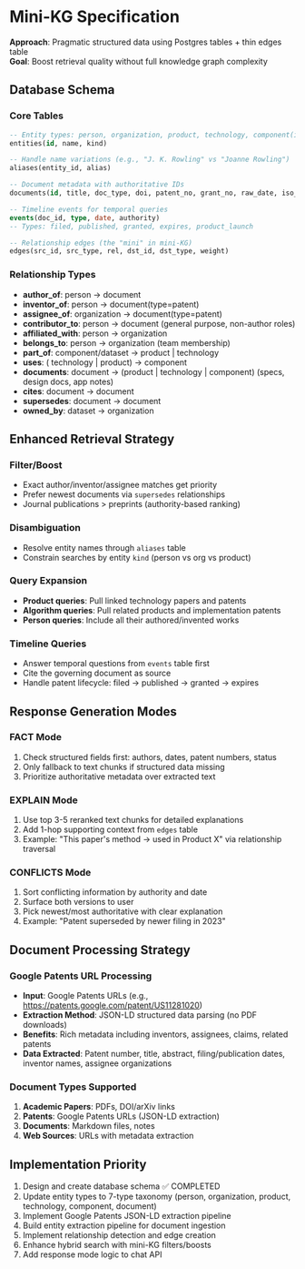 # Mini-KG Specification

**Approach**: Pragmatic structured data using Postgres tables + thin edges table  
**Goal**: Boost retrieval quality without full knowledge graph complexity

## Database Schema

### Core Tables

```sql
-- Entity types: person, organization, product, technology, component(include dataset), document
entities(id, name, kind)

-- Handle name variations (e.g., "J. K. Rowling" vs "Joanne Rowling")
aliases(entity_id, alias)

-- Document metadata with authoritative IDs
documents(id, title, doc_type, doi, patent_no, grant_no, raw_date, iso_date, status, canonical_of, superseded_by)

-- Timeline events for temporal queries
events(doc_id, type, date, authority)
-- Types: filed, published, granted, expires, product_launch

-- Relationship edges (the "mini" in mini-KG)
edges(src_id, src_type, rel, dst_id, dst_type, weight)
```

### Relationship Types

- **author_of**: person → document
- **inventor_of**: person → document(type=patent)
- **assignee_of**: organization → document(type=patent)
- **contributor_to**: person → document (general purpose, non-author roles)
- **affiliated_with**: person → organization
- **belongs_to**: person → organization (team membership)
- **part_of**: component/dataset → product | technology
- **uses**: ( technology | product) → component
- **documents**: document → (product | technology | component) (specs, design docs, app notes)
- **cites**: document → document
- **supersedes**: document → document
- **owned_by**: dataset → organization

## Enhanced Retrieval Strategy

### Filter/Boost
- Exact author/inventor/assignee matches get priority
- Prefer newest documents via `supersedes` relationships
- Journal publications > preprints (authority-based ranking)

### Disambiguation
- Resolve entity names through `aliases` table
- Constrain searches by entity `kind` (person vs org vs product)

### Query Expansion
- **Product queries**: Pull linked technology papers and patents
- **Algorithm queries**: Pull related products and implementation patents
- **Person queries**: Include all their authored/invented works

### Timeline Queries
- Answer temporal questions from `events` table first
- Cite the governing document as source
- Handle patent lifecycle: filed → published → granted → expires

## Response Generation Modes

### FACT Mode
1. Check structured fields first: authors, dates, patent numbers, status
2. Only fallback to text chunks if structured data missing
3. Prioritize authoritative metadata over extracted text

### EXPLAIN Mode  
1. Use top 3-5 reranked text chunks for detailed explanations
2. Add 1-hop supporting context from `edges` table
3. Example: "This paper's method → used in Product X" via relationship traversal

### CONFLICTS Mode
1. Sort conflicting information by authority and date
2. Surface both versions to user
3. Pick newest/most authoritative with clear explanation
4. Example: "Patent superseded by newer filing in 2023"

## Document Processing Strategy

### Google Patents URL Processing
- **Input**: Google Patents URLs (e.g., https://patents.google.com/patent/US11281020)
- **Extraction Method**: JSON-LD structured data parsing (no PDF downloads)
- **Benefits**: Rich metadata including inventors, assignees, claims, related patents
- **Data Extracted**: Patent number, title, abstract, filing/publication dates, inventor names, assignee organizations

### Document Types Supported
1. **Academic Papers**: PDFs, DOI/arXiv links
2. **Patents**: Google Patents URLs (JSON-LD extraction)
3. **Documents**: Markdown files, notes
4. **Web Sources**: URLs with metadata extraction

## Implementation Priority
1. Design and create database schema ✅ COMPLETED
2. Update entity types to 7-type taxonomy (person, organization, product, technology, component, document)
3. Implement Google Patents JSON-LD extraction pipeline
4. Build entity extraction pipeline for document ingestion
5. Implement relationship detection and edge creation
6. Enhance hybrid search with mini-KG filters/boosts
7. Add response mode logic to chat API